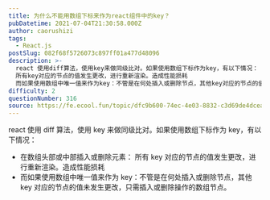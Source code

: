 ```yaml
---
title: 为什么不能用数组下标来作为react组件中的key？
pubDatetime: 2021-07-04T21:30:58.000Z
author: caorushizi
tags:
  - React.js
postSlug: 082f68f5726073c897ff01a477d48096
description: >-
  react 使用diff算法，使用key来做同级比对。如果使用数组下标作为key，有以下情况： 在数组头部或中部插入或删除元素：
  所有key对应的节点的值发生更改，进行重新渲染。造成性能损耗
  而如果使用数组中唯一值来作为key：不管是在何处插入或删除节点，其他key对应的节点的值未发生更改，只需插入或删除操作的数组节点。
difficulty: 2
questionNumber: 316
source: https://fe.ecool.fun/topic/dfc9b600-74ec-4e03-8832-c3d69de4dcea
---
```


react 使用 diff 算法，使用 key 来做同级比对。如果使用数组下标作为 key，有以下情况：

- 在数组头部或中部插入或删除元素： 所有 key 对应的节点的值发生更改，进行重新渲染。造成性能损耗
- 而如果使用数组中唯一值来作为 key：不管是在何处插入或删除节点，其他 key 对应的节点的值未发生更改，只需插入或删除操作的数组节点。
